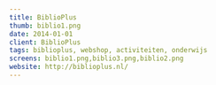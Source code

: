 ```yaml
---
title: BiblioPlus
thumb: biblio1.png
date: 2014-01-01
client: BiblioPlus
tags: biblioplus, webshop, activiteiten, onderwijs
screens: biblio1.png,biblio3.png,biblio2.png
website: http://biblioplus.nl/
---
```

